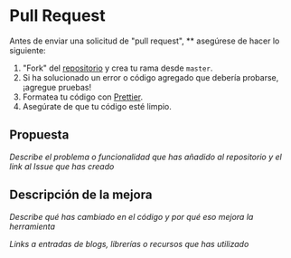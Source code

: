 # Pull Request

Antes de enviar una solicitud de "pull request", ** asegúrese de hacer lo siguiente:

1. "Fork" del [repositorio](https://github.com/Rigui73/Riguipedia) y crea tu rama desde `master`.
2. Si ha solucionado un error o código agregado que debería probarse, ¡agregue pruebas!
3. Formatea tu código con [Prettier](https://github.com/prettier/prettier).
4. Asegúrate de que tu código esté limpio.

## Propuesta

_Describe el problema o funcionalidad que has añadido al repositorio y el link al Issue que has creado_

## Descripción de la mejora

_Describe qué has cambiado en el código y por qué eso mejora la herramienta_

_Links a entradas de blogs, librerías o recursos que has utilizado_